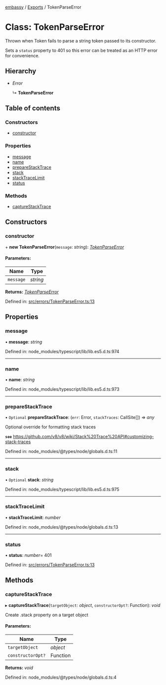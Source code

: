 [embassy](../README.md) / [Exports](../modules.md) / TokenParseError

# Class: TokenParseError

Thrown when Token fails to parse a string token passed to its constructor.

Sets a `status` property to 401 so this error can be treated as an HTTP error
for convenience.

## Hierarchy

* *Error*

  ↳ **TokenParseError**

## Table of contents

### Constructors

- [constructor](tokenparseerror.md#constructor)

### Properties

- [message](tokenparseerror.md#message)
- [name](tokenparseerror.md#name)
- [prepareStackTrace](tokenparseerror.md#preparestacktrace)
- [stack](tokenparseerror.md#stack)
- [stackTraceLimit](tokenparseerror.md#stacktracelimit)
- [status](tokenparseerror.md#status)

### Methods

- [captureStackTrace](tokenparseerror.md#capturestacktrace)

## Constructors

### constructor

\+ **new TokenParseError**(`message`: *string*): [*TokenParseError*](tokenparseerror.md)

#### Parameters:

Name | Type |
------ | ------ |
`message` | *string* |

**Returns:** [*TokenParseError*](tokenparseerror.md)

Defined in: [src/errors/TokenParseError.ts:13](https://github.com/TomFrost/Embassy/blob/3a9cf3a/src/errors/TokenParseError.ts#L13)

## Properties

### message

• **message**: *string*

Defined in: node_modules/typescript/lib/lib.es5.d.ts:974

___

### name

• **name**: *string*

Defined in: node_modules/typescript/lib/lib.es5.d.ts:973

___

### prepareStackTrace

• `Optional` **prepareStackTrace**: (`err`: Error, `stackTraces`: CallSite[]) => *any*

Optional override for formatting stack traces

**`see`** https://github.com/v8/v8/wiki/Stack%20Trace%20API#customizing-stack-traces

Defined in: node_modules/@types/node/globals.d.ts:11

___

### stack

• `Optional` **stack**: *string*

Defined in: node_modules/typescript/lib/lib.es5.d.ts:975

___

### stackTraceLimit

• **stackTraceLimit**: *number*

Defined in: node_modules/@types/node/globals.d.ts:13

___

### status

• **status**: *number*= 401

Defined in: [src/errors/TokenParseError.ts:13](https://github.com/TomFrost/Embassy/blob/3a9cf3a/src/errors/TokenParseError.ts#L13)

## Methods

### captureStackTrace

▸ **captureStackTrace**(`targetObject`: *object*, `constructorOpt?`: Function): *void*

Create .stack property on a target object

#### Parameters:

Name | Type |
------ | ------ |
`targetObject` | *object* |
`constructorOpt?` | Function |

**Returns:** *void*

Defined in: node_modules/@types/node/globals.d.ts:4
